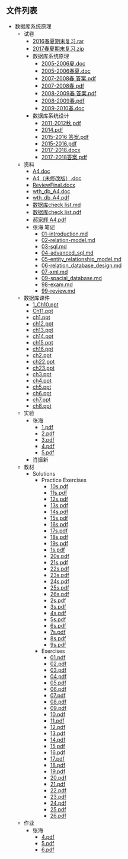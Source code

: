 

## 文件列表

- 数据库系统原理
    - 试卷
        - [2016春夏期末复习.rar](https://github.com/QSCTech/zju-icicles/raw/master/%E6%95%B0%E6%8D%AE%E5%BA%93%E7%B3%BB%E7%BB%9F%E5%8E%9F%E7%90%86/%E8%AF%95%E5%8D%B7/2016%E6%98%A5%E5%A4%8F%E6%9C%9F%E6%9C%AB%E5%A4%8D%E4%B9%A0.rar)
        - [2017春夏期末复习.zip](https://github.com/QSCTech/zju-icicles/raw/master/%E6%95%B0%E6%8D%AE%E5%BA%93%E7%B3%BB%E7%BB%9F%E5%8E%9F%E7%90%86/%E8%AF%95%E5%8D%B7/2017%E6%98%A5%E5%A4%8F%E6%9C%9F%E6%9C%AB%E5%A4%8D%E4%B9%A0.zip)
        - 数据库系统原理
            - [2005-2006夏.doc](https://github.com/QSCTech/zju-icicles/raw/master/%E6%95%B0%E6%8D%AE%E5%BA%93%E7%B3%BB%E7%BB%9F%E5%8E%9F%E7%90%86/%E8%AF%95%E5%8D%B7/%E6%95%B0%E6%8D%AE%E5%BA%93%E7%B3%BB%E7%BB%9F%E5%8E%9F%E7%90%86/2005-2006%E5%A4%8F.doc)
            - [2005-2006春夏.doc](https://github.com/QSCTech/zju-icicles/raw/master/%E6%95%B0%E6%8D%AE%E5%BA%93%E7%B3%BB%E7%BB%9F%E5%8E%9F%E7%90%86/%E8%AF%95%E5%8D%B7/%E6%95%B0%E6%8D%AE%E5%BA%93%E7%B3%BB%E7%BB%9F%E5%8E%9F%E7%90%86/2005-2006%E6%98%A5%E5%A4%8F.doc)
            - [2007-2008春 答案.pdf](https://github.com/QSCTech/zju-icicles/raw/master/%E6%95%B0%E6%8D%AE%E5%BA%93%E7%B3%BB%E7%BB%9F%E5%8E%9F%E7%90%86/%E8%AF%95%E5%8D%B7/%E6%95%B0%E6%8D%AE%E5%BA%93%E7%B3%BB%E7%BB%9F%E5%8E%9F%E7%90%86/2007-2008%E6%98%A5%20%E7%AD%94%E6%A1%88.pdf)
            - [2007-2008春.pdf](https://github.com/QSCTech/zju-icicles/raw/master/%E6%95%B0%E6%8D%AE%E5%BA%93%E7%B3%BB%E7%BB%9F%E5%8E%9F%E7%90%86/%E8%AF%95%E5%8D%B7/%E6%95%B0%E6%8D%AE%E5%BA%93%E7%B3%BB%E7%BB%9F%E5%8E%9F%E7%90%86/2007-2008%E6%98%A5.pdf)
            - [2008-2009春 答案.pdf](https://github.com/QSCTech/zju-icicles/raw/master/%E6%95%B0%E6%8D%AE%E5%BA%93%E7%B3%BB%E7%BB%9F%E5%8E%9F%E7%90%86/%E8%AF%95%E5%8D%B7/%E6%95%B0%E6%8D%AE%E5%BA%93%E7%B3%BB%E7%BB%9F%E5%8E%9F%E7%90%86/2008-2009%E6%98%A5%20%E7%AD%94%E6%A1%88.pdf)
            - [2008-2009春.pdf](https://github.com/QSCTech/zju-icicles/raw/master/%E6%95%B0%E6%8D%AE%E5%BA%93%E7%B3%BB%E7%BB%9F%E5%8E%9F%E7%90%86/%E8%AF%95%E5%8D%B7/%E6%95%B0%E6%8D%AE%E5%BA%93%E7%B3%BB%E7%BB%9F%E5%8E%9F%E7%90%86/2008-2009%E6%98%A5.pdf)
            - [2009-2010春.doc](https://github.com/QSCTech/zju-icicles/raw/master/%E6%95%B0%E6%8D%AE%E5%BA%93%E7%B3%BB%E7%BB%9F%E5%8E%9F%E7%90%86/%E8%AF%95%E5%8D%B7/%E6%95%B0%E6%8D%AE%E5%BA%93%E7%B3%BB%E7%BB%9F%E5%8E%9F%E7%90%86/2009-2010%E6%98%A5.doc)
        - 数据库系统设计
            - [2011-2012秋.pdf](https://github.com/QSCTech/zju-icicles/raw/master/%E6%95%B0%E6%8D%AE%E5%BA%93%E7%B3%BB%E7%BB%9F%E5%8E%9F%E7%90%86/%E8%AF%95%E5%8D%B7/%E6%95%B0%E6%8D%AE%E5%BA%93%E7%B3%BB%E7%BB%9F%E8%AE%BE%E8%AE%A1/2011-2012%E7%A7%8B.pdf)
            - [2014.pdf](https://github.com/QSCTech/zju-icicles/raw/master/%E6%95%B0%E6%8D%AE%E5%BA%93%E7%B3%BB%E7%BB%9F%E5%8E%9F%E7%90%86/%E8%AF%95%E5%8D%B7/%E6%95%B0%E6%8D%AE%E5%BA%93%E7%B3%BB%E7%BB%9F%E8%AE%BE%E8%AE%A1/2014.pdf)
            - [2015-2016 答案.pdf](https://github.com/QSCTech/zju-icicles/raw/master/%E6%95%B0%E6%8D%AE%E5%BA%93%E7%B3%BB%E7%BB%9F%E5%8E%9F%E7%90%86/%E8%AF%95%E5%8D%B7/%E6%95%B0%E6%8D%AE%E5%BA%93%E7%B3%BB%E7%BB%9F%E8%AE%BE%E8%AE%A1/2015-2016%20%E7%AD%94%E6%A1%88.pdf)
            - [2015-2016.pdf](https://github.com/QSCTech/zju-icicles/raw/master/%E6%95%B0%E6%8D%AE%E5%BA%93%E7%B3%BB%E7%BB%9F%E5%8E%9F%E7%90%86/%E8%AF%95%E5%8D%B7/%E6%95%B0%E6%8D%AE%E5%BA%93%E7%B3%BB%E7%BB%9F%E8%AE%BE%E8%AE%A1/2015-2016.pdf)
            - [2017-2018.docx](https://github.com/QSCTech/zju-icicles/raw/master/%E6%95%B0%E6%8D%AE%E5%BA%93%E7%B3%BB%E7%BB%9F%E5%8E%9F%E7%90%86/%E8%AF%95%E5%8D%B7/%E6%95%B0%E6%8D%AE%E5%BA%93%E7%B3%BB%E7%BB%9F%E8%AE%BE%E8%AE%A1/2017-2018.docx)
            - [2017-2018答案.pdf](https://github.com/QSCTech/zju-icicles/raw/master/%E6%95%B0%E6%8D%AE%E5%BA%93%E7%B3%BB%E7%BB%9F%E5%8E%9F%E7%90%86/%E8%AF%95%E5%8D%B7/%E6%95%B0%E6%8D%AE%E5%BA%93%E7%B3%BB%E7%BB%9F%E8%AE%BE%E8%AE%A1/2017-2018%E7%AD%94%E6%A1%88.pdf)
    - 资料
        - [A4.doc](https://github.com/QSCTech/zju-icicles/raw/master/%E6%95%B0%E6%8D%AE%E5%BA%93%E7%B3%BB%E7%BB%9F%E5%8E%9F%E7%90%86/%E8%B5%84%E6%96%99/A4.doc)
        - [A4（未修改版）.doc](https://github.com/QSCTech/zju-icicles/raw/master/%E6%95%B0%E6%8D%AE%E5%BA%93%E7%B3%BB%E7%BB%9F%E5%8E%9F%E7%90%86/%E8%B5%84%E6%96%99/A4%EF%BC%88%E6%9C%AA%E4%BF%AE%E6%94%B9%E7%89%88%EF%BC%89.doc)
        - [ReviewFinal.docx](https://github.com/QSCTech/zju-icicles/raw/master/%E6%95%B0%E6%8D%AE%E5%BA%93%E7%B3%BB%E7%BB%9F%E5%8E%9F%E7%90%86/%E8%B5%84%E6%96%99/ReviewFinal.docx)
        - [wth_db_A4.doc](https://github.com/QSCTech/zju-icicles/raw/master/%E6%95%B0%E6%8D%AE%E5%BA%93%E7%B3%BB%E7%BB%9F%E5%8E%9F%E7%90%86/%E8%B5%84%E6%96%99/wth_db_A4.doc)
        - [wth_db_A4.pdf](https://github.com/QSCTech/zju-icicles/raw/master/%E6%95%B0%E6%8D%AE%E5%BA%93%E7%B3%BB%E7%BB%9F%E5%8E%9F%E7%90%86/%E8%B5%84%E6%96%99/wth_db_A4.pdf)
        - [数据库check list.md](https://github.com/QSCTech/zju-icicles/blob/master/%E6%95%B0%E6%8D%AE%E5%BA%93%E7%B3%BB%E7%BB%9F%E5%8E%9F%E7%90%86/%E8%B5%84%E6%96%99/%E6%95%B0%E6%8D%AE%E5%BA%93check%20list.md)
        - [数据库check list.pdf](https://github.com/QSCTech/zju-icicles/raw/master/%E6%95%B0%E6%8D%AE%E5%BA%93%E7%B3%BB%E7%BB%9F%E5%8E%9F%E7%90%86/%E8%B5%84%E6%96%99/%E6%95%B0%E6%8D%AE%E5%BA%93check%20list.pdf)
        - [郝家辉 A4.pdf](https://github.com/QSCTech/zju-icicles/raw/master/%E6%95%B0%E6%8D%AE%E5%BA%93%E7%B3%BB%E7%BB%9F%E5%8E%9F%E7%90%86/%E8%B5%84%E6%96%99/%E9%83%9D%E5%AE%B6%E8%BE%89%20A4.pdf)
        - 张海 笔记
            - [01-introduction.md](https://github.com/QSCTech/zju-icicles/blob/master/%E6%95%B0%E6%8D%AE%E5%BA%93%E7%B3%BB%E7%BB%9F%E5%8E%9F%E7%90%86/%E8%B5%84%E6%96%99/%E5%BC%A0%E6%B5%B7%20%E7%AC%94%E8%AE%B0/01-introduction.md)
            - [02-relation-model.md](https://github.com/QSCTech/zju-icicles/blob/master/%E6%95%B0%E6%8D%AE%E5%BA%93%E7%B3%BB%E7%BB%9F%E5%8E%9F%E7%90%86/%E8%B5%84%E6%96%99/%E5%BC%A0%E6%B5%B7%20%E7%AC%94%E8%AE%B0/02-relation-model.md)
            - [03-sql.md](https://github.com/QSCTech/zju-icicles/blob/master/%E6%95%B0%E6%8D%AE%E5%BA%93%E7%B3%BB%E7%BB%9F%E5%8E%9F%E7%90%86/%E8%B5%84%E6%96%99/%E5%BC%A0%E6%B5%B7%20%E7%AC%94%E8%AE%B0/03-sql.md)
            - [04-advanced_sql.md](https://github.com/QSCTech/zju-icicles/blob/master/%E6%95%B0%E6%8D%AE%E5%BA%93%E7%B3%BB%E7%BB%9F%E5%8E%9F%E7%90%86/%E8%B5%84%E6%96%99/%E5%BC%A0%E6%B5%B7%20%E7%AC%94%E8%AE%B0/04-advanced_sql.md)
            - [05-entity_relationship_model.md](https://github.com/QSCTech/zju-icicles/blob/master/%E6%95%B0%E6%8D%AE%E5%BA%93%E7%B3%BB%E7%BB%9F%E5%8E%9F%E7%90%86/%E8%B5%84%E6%96%99/%E5%BC%A0%E6%B5%B7%20%E7%AC%94%E8%AE%B0/05-entity_relationship_model.md)
            - [06-relation_database_design.md](https://github.com/QSCTech/zju-icicles/blob/master/%E6%95%B0%E6%8D%AE%E5%BA%93%E7%B3%BB%E7%BB%9F%E5%8E%9F%E7%90%86/%E8%B5%84%E6%96%99/%E5%BC%A0%E6%B5%B7%20%E7%AC%94%E8%AE%B0/06-relation_database_design.md)
            - [07-xml.md](https://github.com/QSCTech/zju-icicles/blob/master/%E6%95%B0%E6%8D%AE%E5%BA%93%E7%B3%BB%E7%BB%9F%E5%8E%9F%E7%90%86/%E8%B5%84%E6%96%99/%E5%BC%A0%E6%B5%B7%20%E7%AC%94%E8%AE%B0/07-xml.md)
            - [09-spacial_database.md](https://github.com/QSCTech/zju-icicles/blob/master/%E6%95%B0%E6%8D%AE%E5%BA%93%E7%B3%BB%E7%BB%9F%E5%8E%9F%E7%90%86/%E8%B5%84%E6%96%99/%E5%BC%A0%E6%B5%B7%20%E7%AC%94%E8%AE%B0/09-spacial_database.md)
            - [98-exam.md](https://github.com/QSCTech/zju-icicles/blob/master/%E6%95%B0%E6%8D%AE%E5%BA%93%E7%B3%BB%E7%BB%9F%E5%8E%9F%E7%90%86/%E8%B5%84%E6%96%99/%E5%BC%A0%E6%B5%B7%20%E7%AC%94%E8%AE%B0/98-exam.md)
            - [99-review.md](https://github.com/QSCTech/zju-icicles/blob/master/%E6%95%B0%E6%8D%AE%E5%BA%93%E7%B3%BB%E7%BB%9F%E5%8E%9F%E7%90%86/%E8%B5%84%E6%96%99/%E5%BC%A0%E6%B5%B7%20%E7%AC%94%E8%AE%B0/99-review.md)
    - 数据库课件
        - [1_Ch10.ppt](https://github.com/QSCTech/zju-icicles/raw/master/%E6%95%B0%E6%8D%AE%E5%BA%93%E7%B3%BB%E7%BB%9F%E5%8E%9F%E7%90%86/%E6%95%B0%E6%8D%AE%E5%BA%93%E8%AF%BE%E4%BB%B6/1_Ch10.ppt)
        - [Ch11.ppt](https://github.com/QSCTech/zju-icicles/raw/master/%E6%95%B0%E6%8D%AE%E5%BA%93%E7%B3%BB%E7%BB%9F%E5%8E%9F%E7%90%86/%E6%95%B0%E6%8D%AE%E5%BA%93%E8%AF%BE%E4%BB%B6/Ch11.ppt)
        - [ch1.ppt](https://github.com/QSCTech/zju-icicles/raw/master/%E6%95%B0%E6%8D%AE%E5%BA%93%E7%B3%BB%E7%BB%9F%E5%8E%9F%E7%90%86/%E6%95%B0%E6%8D%AE%E5%BA%93%E8%AF%BE%E4%BB%B6/ch1.ppt)
        - [ch12.ppt](https://github.com/QSCTech/zju-icicles/raw/master/%E6%95%B0%E6%8D%AE%E5%BA%93%E7%B3%BB%E7%BB%9F%E5%8E%9F%E7%90%86/%E6%95%B0%E6%8D%AE%E5%BA%93%E8%AF%BE%E4%BB%B6/ch12.ppt)
        - [ch13.ppt](https://github.com/QSCTech/zju-icicles/raw/master/%E6%95%B0%E6%8D%AE%E5%BA%93%E7%B3%BB%E7%BB%9F%E5%8E%9F%E7%90%86/%E6%95%B0%E6%8D%AE%E5%BA%93%E8%AF%BE%E4%BB%B6/ch13.ppt)
        - [ch14.ppt](https://github.com/QSCTech/zju-icicles/raw/master/%E6%95%B0%E6%8D%AE%E5%BA%93%E7%B3%BB%E7%BB%9F%E5%8E%9F%E7%90%86/%E6%95%B0%E6%8D%AE%E5%BA%93%E8%AF%BE%E4%BB%B6/ch14.ppt)
        - [ch15.ppt](https://github.com/QSCTech/zju-icicles/raw/master/%E6%95%B0%E6%8D%AE%E5%BA%93%E7%B3%BB%E7%BB%9F%E5%8E%9F%E7%90%86/%E6%95%B0%E6%8D%AE%E5%BA%93%E8%AF%BE%E4%BB%B6/ch15.ppt)
        - [ch16.ppt](https://github.com/QSCTech/zju-icicles/raw/master/%E6%95%B0%E6%8D%AE%E5%BA%93%E7%B3%BB%E7%BB%9F%E5%8E%9F%E7%90%86/%E6%95%B0%E6%8D%AE%E5%BA%93%E8%AF%BE%E4%BB%B6/ch16.ppt)
        - [ch2.ppt](https://github.com/QSCTech/zju-icicles/raw/master/%E6%95%B0%E6%8D%AE%E5%BA%93%E7%B3%BB%E7%BB%9F%E5%8E%9F%E7%90%86/%E6%95%B0%E6%8D%AE%E5%BA%93%E8%AF%BE%E4%BB%B6/ch2.ppt)
        - [ch22.ppt](https://github.com/QSCTech/zju-icicles/raw/master/%E6%95%B0%E6%8D%AE%E5%BA%93%E7%B3%BB%E7%BB%9F%E5%8E%9F%E7%90%86/%E6%95%B0%E6%8D%AE%E5%BA%93%E8%AF%BE%E4%BB%B6/ch22.ppt)
        - [ch23.ppt](https://github.com/QSCTech/zju-icicles/raw/master/%E6%95%B0%E6%8D%AE%E5%BA%93%E7%B3%BB%E7%BB%9F%E5%8E%9F%E7%90%86/%E6%95%B0%E6%8D%AE%E5%BA%93%E8%AF%BE%E4%BB%B6/ch23.ppt)
        - [ch3.ppt](https://github.com/QSCTech/zju-icicles/raw/master/%E6%95%B0%E6%8D%AE%E5%BA%93%E7%B3%BB%E7%BB%9F%E5%8E%9F%E7%90%86/%E6%95%B0%E6%8D%AE%E5%BA%93%E8%AF%BE%E4%BB%B6/ch3.ppt)
        - [ch4.ppt](https://github.com/QSCTech/zju-icicles/raw/master/%E6%95%B0%E6%8D%AE%E5%BA%93%E7%B3%BB%E7%BB%9F%E5%8E%9F%E7%90%86/%E6%95%B0%E6%8D%AE%E5%BA%93%E8%AF%BE%E4%BB%B6/ch4.ppt)
        - [ch5.ppt](https://github.com/QSCTech/zju-icicles/raw/master/%E6%95%B0%E6%8D%AE%E5%BA%93%E7%B3%BB%E7%BB%9F%E5%8E%9F%E7%90%86/%E6%95%B0%E6%8D%AE%E5%BA%93%E8%AF%BE%E4%BB%B6/ch5.ppt)
        - [ch6.ppt](https://github.com/QSCTech/zju-icicles/raw/master/%E6%95%B0%E6%8D%AE%E5%BA%93%E7%B3%BB%E7%BB%9F%E5%8E%9F%E7%90%86/%E6%95%B0%E6%8D%AE%E5%BA%93%E8%AF%BE%E4%BB%B6/ch6.ppt)
        - [ch7.ppt](https://github.com/QSCTech/zju-icicles/raw/master/%E6%95%B0%E6%8D%AE%E5%BA%93%E7%B3%BB%E7%BB%9F%E5%8E%9F%E7%90%86/%E6%95%B0%E6%8D%AE%E5%BA%93%E8%AF%BE%E4%BB%B6/ch7.ppt)
        - [ch8.ppt](https://github.com/QSCTech/zju-icicles/raw/master/%E6%95%B0%E6%8D%AE%E5%BA%93%E7%B3%BB%E7%BB%9F%E5%8E%9F%E7%90%86/%E6%95%B0%E6%8D%AE%E5%BA%93%E8%AF%BE%E4%BB%B6/ch8.ppt)
    - 实验
        - 张海
            - [1.pdf](https://github.com/QSCTech/zju-icicles/raw/master/%E6%95%B0%E6%8D%AE%E5%BA%93%E7%B3%BB%E7%BB%9F%E5%8E%9F%E7%90%86/%E5%AE%9E%E9%AA%8C/%E5%BC%A0%E6%B5%B7/1.pdf)
            - [2.pdf](https://github.com/QSCTech/zju-icicles/raw/master/%E6%95%B0%E6%8D%AE%E5%BA%93%E7%B3%BB%E7%BB%9F%E5%8E%9F%E7%90%86/%E5%AE%9E%E9%AA%8C/%E5%BC%A0%E6%B5%B7/2.pdf)
            - [3.pdf](https://github.com/QSCTech/zju-icicles/raw/master/%E6%95%B0%E6%8D%AE%E5%BA%93%E7%B3%BB%E7%BB%9F%E5%8E%9F%E7%90%86/%E5%AE%9E%E9%AA%8C/%E5%BC%A0%E6%B5%B7/3.pdf)
            - [4.pdf](https://github.com/QSCTech/zju-icicles/raw/master/%E6%95%B0%E6%8D%AE%E5%BA%93%E7%B3%BB%E7%BB%9F%E5%8E%9F%E7%90%86/%E5%AE%9E%E9%AA%8C/%E5%BC%A0%E6%B5%B7/4.pdf)
            - [5.pdf](https://github.com/QSCTech/zju-icicles/raw/master/%E6%95%B0%E6%8D%AE%E5%BA%93%E7%B3%BB%E7%BB%9F%E5%8E%9F%E7%90%86/%E5%AE%9E%E9%AA%8C/%E5%BC%A0%E6%B5%B7/5.pdf)
        - 肖振新
    - 教材
        - Solutions
            - Practice Exercises
                - [10s.pdf](https://github.com/QSCTech/zju-icicles/raw/master/%E6%95%B0%E6%8D%AE%E5%BA%93%E7%B3%BB%E7%BB%9F%E5%8E%9F%E7%90%86/%E6%95%99%E6%9D%90/Solutions/Practice%20Exercises/10s.pdf)
                - [11s.pdf](https://github.com/QSCTech/zju-icicles/raw/master/%E6%95%B0%E6%8D%AE%E5%BA%93%E7%B3%BB%E7%BB%9F%E5%8E%9F%E7%90%86/%E6%95%99%E6%9D%90/Solutions/Practice%20Exercises/11s.pdf)
                - [12s.pdf](https://github.com/QSCTech/zju-icicles/raw/master/%E6%95%B0%E6%8D%AE%E5%BA%93%E7%B3%BB%E7%BB%9F%E5%8E%9F%E7%90%86/%E6%95%99%E6%9D%90/Solutions/Practice%20Exercises/12s.pdf)
                - [13s.pdf](https://github.com/QSCTech/zju-icicles/raw/master/%E6%95%B0%E6%8D%AE%E5%BA%93%E7%B3%BB%E7%BB%9F%E5%8E%9F%E7%90%86/%E6%95%99%E6%9D%90/Solutions/Practice%20Exercises/13s.pdf)
                - [14s.pdf](https://github.com/QSCTech/zju-icicles/raw/master/%E6%95%B0%E6%8D%AE%E5%BA%93%E7%B3%BB%E7%BB%9F%E5%8E%9F%E7%90%86/%E6%95%99%E6%9D%90/Solutions/Practice%20Exercises/14s.pdf)
                - [15s.pdf](https://github.com/QSCTech/zju-icicles/raw/master/%E6%95%B0%E6%8D%AE%E5%BA%93%E7%B3%BB%E7%BB%9F%E5%8E%9F%E7%90%86/%E6%95%99%E6%9D%90/Solutions/Practice%20Exercises/15s.pdf)
                - [16s.pdf](https://github.com/QSCTech/zju-icicles/raw/master/%E6%95%B0%E6%8D%AE%E5%BA%93%E7%B3%BB%E7%BB%9F%E5%8E%9F%E7%90%86/%E6%95%99%E6%9D%90/Solutions/Practice%20Exercises/16s.pdf)
                - [17s.pdf](https://github.com/QSCTech/zju-icicles/raw/master/%E6%95%B0%E6%8D%AE%E5%BA%93%E7%B3%BB%E7%BB%9F%E5%8E%9F%E7%90%86/%E6%95%99%E6%9D%90/Solutions/Practice%20Exercises/17s.pdf)
                - [18s.pdf](https://github.com/QSCTech/zju-icicles/raw/master/%E6%95%B0%E6%8D%AE%E5%BA%93%E7%B3%BB%E7%BB%9F%E5%8E%9F%E7%90%86/%E6%95%99%E6%9D%90/Solutions/Practice%20Exercises/18s.pdf)
                - [19s.pdf](https://github.com/QSCTech/zju-icicles/raw/master/%E6%95%B0%E6%8D%AE%E5%BA%93%E7%B3%BB%E7%BB%9F%E5%8E%9F%E7%90%86/%E6%95%99%E6%9D%90/Solutions/Practice%20Exercises/19s.pdf)
                - [1s.pdf](https://github.com/QSCTech/zju-icicles/raw/master/%E6%95%B0%E6%8D%AE%E5%BA%93%E7%B3%BB%E7%BB%9F%E5%8E%9F%E7%90%86/%E6%95%99%E6%9D%90/Solutions/Practice%20Exercises/1s.pdf)
                - [20s.pdf](https://github.com/QSCTech/zju-icicles/raw/master/%E6%95%B0%E6%8D%AE%E5%BA%93%E7%B3%BB%E7%BB%9F%E5%8E%9F%E7%90%86/%E6%95%99%E6%9D%90/Solutions/Practice%20Exercises/20s.pdf)
                - [21s.pdf](https://github.com/QSCTech/zju-icicles/raw/master/%E6%95%B0%E6%8D%AE%E5%BA%93%E7%B3%BB%E7%BB%9F%E5%8E%9F%E7%90%86/%E6%95%99%E6%9D%90/Solutions/Practice%20Exercises/21s.pdf)
                - [22s.pdf](https://github.com/QSCTech/zju-icicles/raw/master/%E6%95%B0%E6%8D%AE%E5%BA%93%E7%B3%BB%E7%BB%9F%E5%8E%9F%E7%90%86/%E6%95%99%E6%9D%90/Solutions/Practice%20Exercises/22s.pdf)
                - [23s.pdf](https://github.com/QSCTech/zju-icicles/raw/master/%E6%95%B0%E6%8D%AE%E5%BA%93%E7%B3%BB%E7%BB%9F%E5%8E%9F%E7%90%86/%E6%95%99%E6%9D%90/Solutions/Practice%20Exercises/23s.pdf)
                - [24s.pdf](https://github.com/QSCTech/zju-icicles/raw/master/%E6%95%B0%E6%8D%AE%E5%BA%93%E7%B3%BB%E7%BB%9F%E5%8E%9F%E7%90%86/%E6%95%99%E6%9D%90/Solutions/Practice%20Exercises/24s.pdf)
                - [25s.pdf](https://github.com/QSCTech/zju-icicles/raw/master/%E6%95%B0%E6%8D%AE%E5%BA%93%E7%B3%BB%E7%BB%9F%E5%8E%9F%E7%90%86/%E6%95%99%E6%9D%90/Solutions/Practice%20Exercises/25s.pdf)
                - [26s.pdf](https://github.com/QSCTech/zju-icicles/raw/master/%E6%95%B0%E6%8D%AE%E5%BA%93%E7%B3%BB%E7%BB%9F%E5%8E%9F%E7%90%86/%E6%95%99%E6%9D%90/Solutions/Practice%20Exercises/26s.pdf)
                - [2s.pdf](https://github.com/QSCTech/zju-icicles/raw/master/%E6%95%B0%E6%8D%AE%E5%BA%93%E7%B3%BB%E7%BB%9F%E5%8E%9F%E7%90%86/%E6%95%99%E6%9D%90/Solutions/Practice%20Exercises/2s.pdf)
                - [3s.pdf](https://github.com/QSCTech/zju-icicles/raw/master/%E6%95%B0%E6%8D%AE%E5%BA%93%E7%B3%BB%E7%BB%9F%E5%8E%9F%E7%90%86/%E6%95%99%E6%9D%90/Solutions/Practice%20Exercises/3s.pdf)
                - [4s.pdf](https://github.com/QSCTech/zju-icicles/raw/master/%E6%95%B0%E6%8D%AE%E5%BA%93%E7%B3%BB%E7%BB%9F%E5%8E%9F%E7%90%86/%E6%95%99%E6%9D%90/Solutions/Practice%20Exercises/4s.pdf)
                - [5s.pdf](https://github.com/QSCTech/zju-icicles/raw/master/%E6%95%B0%E6%8D%AE%E5%BA%93%E7%B3%BB%E7%BB%9F%E5%8E%9F%E7%90%86/%E6%95%99%E6%9D%90/Solutions/Practice%20Exercises/5s.pdf)
                - [6s.pdf](https://github.com/QSCTech/zju-icicles/raw/master/%E6%95%B0%E6%8D%AE%E5%BA%93%E7%B3%BB%E7%BB%9F%E5%8E%9F%E7%90%86/%E6%95%99%E6%9D%90/Solutions/Practice%20Exercises/6s.pdf)
                - [7s.pdf](https://github.com/QSCTech/zju-icicles/raw/master/%E6%95%B0%E6%8D%AE%E5%BA%93%E7%B3%BB%E7%BB%9F%E5%8E%9F%E7%90%86/%E6%95%99%E6%9D%90/Solutions/Practice%20Exercises/7s.pdf)
                - [8s.pdf](https://github.com/QSCTech/zju-icicles/raw/master/%E6%95%B0%E6%8D%AE%E5%BA%93%E7%B3%BB%E7%BB%9F%E5%8E%9F%E7%90%86/%E6%95%99%E6%9D%90/Solutions/Practice%20Exercises/8s.pdf)
                - [9s.pdf](https://github.com/QSCTech/zju-icicles/raw/master/%E6%95%B0%E6%8D%AE%E5%BA%93%E7%B3%BB%E7%BB%9F%E5%8E%9F%E7%90%86/%E6%95%99%E6%9D%90/Solutions/Practice%20Exercises/9s.pdf)
            - Exercises
                - [01.pdf](https://github.com/QSCTech/zju-icicles/raw/master/%E6%95%B0%E6%8D%AE%E5%BA%93%E7%B3%BB%E7%BB%9F%E5%8E%9F%E7%90%86/%E6%95%99%E6%9D%90/Solutions/Exercises/01.pdf)
                - [02.pdf](https://github.com/QSCTech/zju-icicles/raw/master/%E6%95%B0%E6%8D%AE%E5%BA%93%E7%B3%BB%E7%BB%9F%E5%8E%9F%E7%90%86/%E6%95%99%E6%9D%90/Solutions/Exercises/02.pdf)
                - [03.pdf](https://github.com/QSCTech/zju-icicles/raw/master/%E6%95%B0%E6%8D%AE%E5%BA%93%E7%B3%BB%E7%BB%9F%E5%8E%9F%E7%90%86/%E6%95%99%E6%9D%90/Solutions/Exercises/03.pdf)
                - [04.pdf](https://github.com/QSCTech/zju-icicles/raw/master/%E6%95%B0%E6%8D%AE%E5%BA%93%E7%B3%BB%E7%BB%9F%E5%8E%9F%E7%90%86/%E6%95%99%E6%9D%90/Solutions/Exercises/04.pdf)
                - [05.pdf](https://github.com/QSCTech/zju-icicles/raw/master/%E6%95%B0%E6%8D%AE%E5%BA%93%E7%B3%BB%E7%BB%9F%E5%8E%9F%E7%90%86/%E6%95%99%E6%9D%90/Solutions/Exercises/05.pdf)
                - [06.pdf](https://github.com/QSCTech/zju-icicles/raw/master/%E6%95%B0%E6%8D%AE%E5%BA%93%E7%B3%BB%E7%BB%9F%E5%8E%9F%E7%90%86/%E6%95%99%E6%9D%90/Solutions/Exercises/06.pdf)
                - [07.pdf](https://github.com/QSCTech/zju-icicles/raw/master/%E6%95%B0%E6%8D%AE%E5%BA%93%E7%B3%BB%E7%BB%9F%E5%8E%9F%E7%90%86/%E6%95%99%E6%9D%90/Solutions/Exercises/07.pdf)
                - [08.pdf](https://github.com/QSCTech/zju-icicles/raw/master/%E6%95%B0%E6%8D%AE%E5%BA%93%E7%B3%BB%E7%BB%9F%E5%8E%9F%E7%90%86/%E6%95%99%E6%9D%90/Solutions/Exercises/08.pdf)
                - [09.pdf](https://github.com/QSCTech/zju-icicles/raw/master/%E6%95%B0%E6%8D%AE%E5%BA%93%E7%B3%BB%E7%BB%9F%E5%8E%9F%E7%90%86/%E6%95%99%E6%9D%90/Solutions/Exercises/09.pdf)
                - [10.pdf](https://github.com/QSCTech/zju-icicles/raw/master/%E6%95%B0%E6%8D%AE%E5%BA%93%E7%B3%BB%E7%BB%9F%E5%8E%9F%E7%90%86/%E6%95%99%E6%9D%90/Solutions/Exercises/10.pdf)
                - [11.pdf](https://github.com/QSCTech/zju-icicles/raw/master/%E6%95%B0%E6%8D%AE%E5%BA%93%E7%B3%BB%E7%BB%9F%E5%8E%9F%E7%90%86/%E6%95%99%E6%9D%90/Solutions/Exercises/11.pdf)
                - [12.pdf](https://github.com/QSCTech/zju-icicles/raw/master/%E6%95%B0%E6%8D%AE%E5%BA%93%E7%B3%BB%E7%BB%9F%E5%8E%9F%E7%90%86/%E6%95%99%E6%9D%90/Solutions/Exercises/12.pdf)
                - [13.pdf](https://github.com/QSCTech/zju-icicles/raw/master/%E6%95%B0%E6%8D%AE%E5%BA%93%E7%B3%BB%E7%BB%9F%E5%8E%9F%E7%90%86/%E6%95%99%E6%9D%90/Solutions/Exercises/13.pdf)
                - [14.pdf](https://github.com/QSCTech/zju-icicles/raw/master/%E6%95%B0%E6%8D%AE%E5%BA%93%E7%B3%BB%E7%BB%9F%E5%8E%9F%E7%90%86/%E6%95%99%E6%9D%90/Solutions/Exercises/14.pdf)
                - [15.pdf](https://github.com/QSCTech/zju-icicles/raw/master/%E6%95%B0%E6%8D%AE%E5%BA%93%E7%B3%BB%E7%BB%9F%E5%8E%9F%E7%90%86/%E6%95%99%E6%9D%90/Solutions/Exercises/15.pdf)
                - [16.pdf](https://github.com/QSCTech/zju-icicles/raw/master/%E6%95%B0%E6%8D%AE%E5%BA%93%E7%B3%BB%E7%BB%9F%E5%8E%9F%E7%90%86/%E6%95%99%E6%9D%90/Solutions/Exercises/16.pdf)
                - [17.pdf](https://github.com/QSCTech/zju-icicles/raw/master/%E6%95%B0%E6%8D%AE%E5%BA%93%E7%B3%BB%E7%BB%9F%E5%8E%9F%E7%90%86/%E6%95%99%E6%9D%90/Solutions/Exercises/17.pdf)
                - [18.pdf](https://github.com/QSCTech/zju-icicles/raw/master/%E6%95%B0%E6%8D%AE%E5%BA%93%E7%B3%BB%E7%BB%9F%E5%8E%9F%E7%90%86/%E6%95%99%E6%9D%90/Solutions/Exercises/18.pdf)
                - [19.pdf](https://github.com/QSCTech/zju-icicles/raw/master/%E6%95%B0%E6%8D%AE%E5%BA%93%E7%B3%BB%E7%BB%9F%E5%8E%9F%E7%90%86/%E6%95%99%E6%9D%90/Solutions/Exercises/19.pdf)
                - [20.pdf](https://github.com/QSCTech/zju-icicles/raw/master/%E6%95%B0%E6%8D%AE%E5%BA%93%E7%B3%BB%E7%BB%9F%E5%8E%9F%E7%90%86/%E6%95%99%E6%9D%90/Solutions/Exercises/20.pdf)
                - [21.pdf](https://github.com/QSCTech/zju-icicles/raw/master/%E6%95%B0%E6%8D%AE%E5%BA%93%E7%B3%BB%E7%BB%9F%E5%8E%9F%E7%90%86/%E6%95%99%E6%9D%90/Solutions/Exercises/21.pdf)
                - [22.pdf](https://github.com/QSCTech/zju-icicles/raw/master/%E6%95%B0%E6%8D%AE%E5%BA%93%E7%B3%BB%E7%BB%9F%E5%8E%9F%E7%90%86/%E6%95%99%E6%9D%90/Solutions/Exercises/22.pdf)
                - [23.pdf](https://github.com/QSCTech/zju-icicles/raw/master/%E6%95%B0%E6%8D%AE%E5%BA%93%E7%B3%BB%E7%BB%9F%E5%8E%9F%E7%90%86/%E6%95%99%E6%9D%90/Solutions/Exercises/23.pdf)
                - [24.pdf](https://github.com/QSCTech/zju-icicles/raw/master/%E6%95%B0%E6%8D%AE%E5%BA%93%E7%B3%BB%E7%BB%9F%E5%8E%9F%E7%90%86/%E6%95%99%E6%9D%90/Solutions/Exercises/24.pdf)
                - [25.pdf](https://github.com/QSCTech/zju-icicles/raw/master/%E6%95%B0%E6%8D%AE%E5%BA%93%E7%B3%BB%E7%BB%9F%E5%8E%9F%E7%90%86/%E6%95%99%E6%9D%90/Solutions/Exercises/25.pdf)
                - [26.pdf](https://github.com/QSCTech/zju-icicles/raw/master/%E6%95%B0%E6%8D%AE%E5%BA%93%E7%B3%BB%E7%BB%9F%E5%8E%9F%E7%90%86/%E6%95%99%E6%9D%90/Solutions/Exercises/26.pdf)
    - 作业
        - 张海
            - [4.pdf](https://github.com/QSCTech/zju-icicles/raw/master/%E6%95%B0%E6%8D%AE%E5%BA%93%E7%B3%BB%E7%BB%9F%E5%8E%9F%E7%90%86/%E4%BD%9C%E4%B8%9A/%E5%BC%A0%E6%B5%B7/4.pdf)
            - [5.pdf](https://github.com/QSCTech/zju-icicles/raw/master/%E6%95%B0%E6%8D%AE%E5%BA%93%E7%B3%BB%E7%BB%9F%E5%8E%9F%E7%90%86/%E4%BD%9C%E4%B8%9A/%E5%BC%A0%E6%B5%B7/5.pdf)
            - [6.pdf](https://github.com/QSCTech/zju-icicles/raw/master/%E6%95%B0%E6%8D%AE%E5%BA%93%E7%B3%BB%E7%BB%9F%E5%8E%9F%E7%90%86/%E4%BD%9C%E4%B8%9A/%E5%BC%A0%E6%B5%B7/6.pdf)
